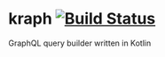 # kraph [![Build Status](https://travis-ci.org/taskworld/kraph.svg?branch=master)](https://travis-ci.org/taskworld/kraph)
GraphQL query builder written in Kotlin
